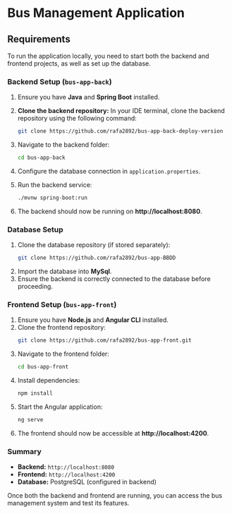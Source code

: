 # Bus Management Application

## Requirements
To run the application locally, you need to start both the backend and frontend projects, as well as set up the database.

### Backend Setup (`bus-app-back`)
1. Ensure you have **Java** and **Spring Boot** installed.
2. **Clone the backend repository:**
   In your IDE terminal, clone the backend repository using the following command:
   ```sh
   git clone https://github.com/rafa2892/bus-app-back-deploy-version
3. Navigate to the backend folder:
   ```sh
   cd bus-app-back
   ``` 
4. Configure the database connection in `application.properties`.                                                                                                                                                

5. Run the backend service:
   ```sh
   ./mvnw spring-boot:run
   ```
6. The backend should now be running on **http://localhost:8080**.

### Database Setup
1. Clone the database repository (if stored separately):
   ```sh
   git clone https://github.com/rafa2892/bus-app-BBDD
   ```
2. Import the database into **MySql**.
3. Ensure the backend is correctly connected to the database before proceeding.

### Frontend Setup (`bus-app-front`)
1. Ensure you have **Node.js** and **Angular CLI** installed.
2. Clone the frontend repository:
   ```sh
   git clone https://github.com/rafa2892/bus-app-front.git
   ```
3. Navigate to the frontend folder:
   ```sh
   cd bus-app-front
   ```
4. Install dependencies:
   ```sh
   npm install
   ```
5. Start the Angular application:
   ```sh
   ng serve
   ```
6. The frontend should now be accessible at **http://localhost:4200**.

### Summary
- **Backend:** `http://localhost:8080`
- **Frontend:** `http://localhost:4200`
- **Database:** PostgreSQL (configured in backend)

Once both the backend and frontend are running, you can access the bus management system and test its features.


